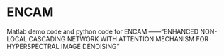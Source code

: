 # ENCAM



Matlab demo code and python code for ENCAM ——“ENHANCED NON-LOCAL CASCADING NETWORK WITH ATTENTION MECHANISM FOR HYPERSPECTRAL IMAGE DENOISING”

